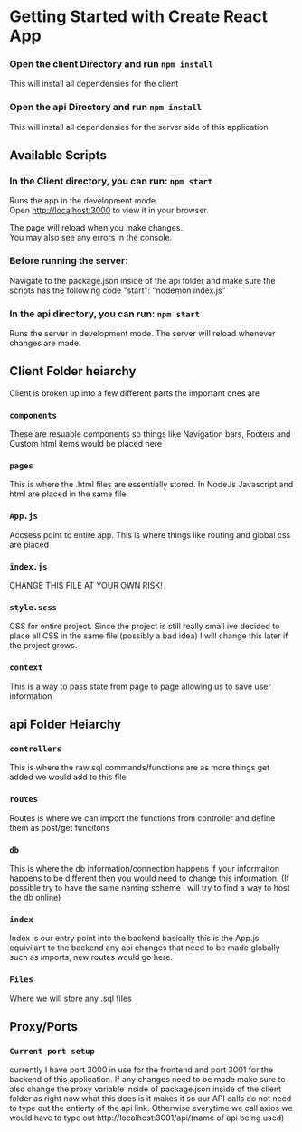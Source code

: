# Getting Started with Create React App
### Open the client Directory and run `npm install`
This will install all dependensies for the client

### Open the api Directory and run `npm install`
This will install all dependensies for the server side of this application

## Available Scripts
### In the Client directory, you can run: `npm start`
Runs the app in the development mode.\
Open [http://localhost:3000](http://localhost:3000) to view it in your browser.

The page will reload when you make changes.\
You may also see any errors in the console.

### Before running the server:
Navigate to the package.json inside of the api folder and make sure the scripts has the following code "start": "nodemon index.js"
### In the api directory, you can run: `npm start`
Runs the server in development mode.
The server will reload whenever changes are made.

## Client Folder heiarchy 
Client is broken up into a few different parts the important ones are

### `components`
These are resuable components so things like Navigation bars, Footers and Custom html items would be placed here

### `pages`
This is where the .html files are essentially stored. In NodeJs Javascript and html are placed in the same file

### `App.js`
Accsess point to entire app. This is where things like routing and global css are placed

### `index.js`
CHANGE THIS FILE AT YOUR OWN RISK!

### `style.scss`
CSS for entire project. Since the project is still really small ive decided to place all CSS in the same file (possibly a bad idea) I will change this later if the project grows.

### `context`
This is a way to pass state from page to page allowing us to save user information 

## api Folder Heiarchy 

### `controllers` 
This is where the raw sql commands/functions are as more things get added we would add to this file

### `routes`
Routes is where we can import the functions from controller and define them as post/get funcitons

### `db`
This is where the db information/connection happens if your informaiton happens to be different then you would need to change this information. (If possible try to have the same naming scheme I will try to find a way to host the db online)

### `index`
Index is our entry point into the backend basically this is the App.js equivilant to the backend any api changes that need to be made globally such as imports, new routes would go here.
### `Files`
Where we will store any .sql files

## Proxy/Ports
### `Current port setup`
currently I have port 3000 in use for the frontend and port 3001 for the backend of this application. If any changes need to be made make sure to also change the proxy variable inside of package.json inside of the client folder as right now what this does is it makes it so our API calls do not need to type out the entierty of the api link. Otherwise everytime we call axios we would have to type out http://localhost:3001/api/(name of api being used)